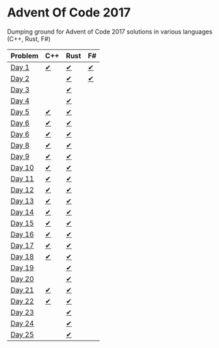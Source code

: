 # Advent Of Code 2017
Dumping ground for Advent of Code 2017 solutions in various languages (C++, Rust, F#)

| Problem              | C++                      | Rust                  | F#                    |
|----------------------|--------------------------|-----------------------|-----------------------|
| [Day 1](https://adventofcode.com/2017/day/1/)   | [✔](src/Day1/Day1.cpp)   | [✔](src/Day1/mod.rs)  | [✔](src/Day1/Day1.fs) |
| [Day 2](https://adventofcode.com/2017/day/2/)   |                          | [✔](src/Day2/mod.rs)  | [✔](src/Day2/Day2.fs) |
| [Day 3](https://adventofcode.com/2017/day/3/)   |                          | [✔](src/Day3/mod.rs)  |    |
| [Day 4](https://adventofcode.com/2017/day/4/)   |                          | [✔](src/Day4/mod.rs)  |    |
| [Day 5](https://adventofcode.com/2017/day/5/)   | [✔](src/Day5/Day5.cpp)   | [✔](src/Day5/mod.rs)  |    |
| [Day 6](https://adventofcode.com/2017/day/6/)   | [✔](src/Day6/Day6.cpp)   | [✔](src/Day6/mod.rs)  |    |
| [Day 6](https://adventofcode.com/2017/day/7/)   | [✔](src/Day7/Day7.cpp)   | [✔](src/Day7/mod.rs)  |    |
| [Day 8](https://adventofcode.com/2017/day/8/)   | [✔](src/Day8/Day8.cpp)   | [✔](src/Day8/mod.rs)  |    |
| [Day 9](https://adventofcode.com/2017/day/9/)   | [✔](src/Day9/Day9.cpp)   | [✔](src/Day9/mod.rs)  |    |
| [Day 10](https://adventofcode.com/2017/day/10/) | [✔](src/Day10/Day10.cpp) | [✔](src/Day10/mod.rs) |    |
| [Day 11](https://adventofcode.com/2017/day/11/) | [✔](src/Day11/Day11.cpp) | [✔](src/Day11/mod.rs) |    |
| [Day 12](https://adventofcode.com/2017/day/12/) | [✔](src/Day12/Day12.cpp) | [✔](src/Day12/mod.rs) |    |
| [Day 13](https://adventofcode.com/2017/day/13/) | [✔](src/Day13/Day13.cpp) | [✔](src/Day13/mod.rs) |    |
| [Day 14](https://adventofcode.com/2017/day/14/) | [✔](src/Day14/Day14.cpp) | [✔](src/Day14/mod.rs) |    |
| [Day 15](https://adventofcode.com/2017/day/15/) | [✔](src/Day15/Day15.cpp) | [✔](src/Day15/mod.rs) |    |
| [Day 16](https://adventofcode.com/2017/day/16/) | [✔](src/Day16/Day16.cpp) | [✔](src/Day16/mod.rs) |    |
| [Day 17](https://adventofcode.com/2017/day/17/) | [✔](src/Day17/Day17.cpp) | [✔](src/Day17/mod.rs) |    |
| [Day 18](https://adventofcode.com/2017/day/18/) | [✔](src/Day18/Day18.cpp) | [✔](src/Day18/mod.rs) |    |
| [Day 19](https://adventofcode.com/2017/day/19/) |                          | [✔](src/Day19/mod.rs) |    |
| [Day 20](https://adventofcode.com/2017/day/20/) |                          | [✔](src/Day20/mod.rs) |    |
| [Day 21](https://adventofcode.com/2017/day/21/) | [✔](src/Day21/Day21.cpp) | [✔](src/Day21/mod.rs) |    |
| [Day 22](https://adventofcode.com/2017/day/22/) | [✔](src/Day22/Day22.cpp) | [✔](src/Day22/mod.rs) |    |
| [Day 23](https://adventofcode.com/2017/day/23/) |                          | [✔](src/Day23/mod.rs) |    |
| [Day 24](https://adventofcode.com/2017/day/24/) |                          | [✔](src/Day24/mod.rs) |    |
| [Day 25](https://adventofcode.com/2017/day/25/) |                          | [✔](src/Day25/mod.rs) |    |